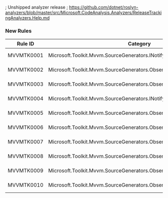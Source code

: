 ﻿; Unshipped analyzer release
; https://github.com/dotnet/roslyn-analyzers/blob/master/src/Microsoft.CodeAnalysis.Analyzers/ReleaseTrackingAnalyzers.Help.md

### New Rules

Rule ID | Category | Severity | Notes
--------|----------|----------|-------
MVVMTK0001 | Microsoft.Toolkit.Mvvm.SourceGenerators.INotifyPropertyChangedGenerator | Error | See https://aka.ms/mvvmtoolkit
MVVMTK0002 | Microsoft.Toolkit.Mvvm.SourceGenerators.ObservableObjectGenerator | Error | See https://aka.ms/mvvmtoolkit
MVVMTK0003 | Microsoft.Toolkit.Mvvm.SourceGenerators.ObservableRecipientGenerator | Error | See https://aka.ms/mvvmtoolkit
MVVMTK0004 | Microsoft.Toolkit.Mvvm.SourceGenerators.INotifyPropertyChangedGenerator | Error | See https://aka.ms/mvvmtoolkit
MVVMTK0005 | Microsoft.Toolkit.Mvvm.SourceGenerators.ObservableObjectGenerator | Error | See https://aka.ms/mvvmtoolkit
MVVMTK0006 | Microsoft.Toolkit.Mvvm.SourceGenerators.ObservableObjectGenerator | Error | See https://aka.ms/mvvmtoolkit
MVVMTK0007 | Microsoft.Toolkit.Mvvm.SourceGenerators.ObservableRecipientGenerator | Error | See https://aka.ms/mvvmtoolkit
MVVMTK0008 | Microsoft.Toolkit.Mvvm.SourceGenerators.ObservableRecipientGenerator | Error | See https://aka.ms/mvvmtoolkit
MVVMTK0009 | Microsoft.Toolkit.Mvvm.SourceGenerators.ObservablePropertyGenerator | Error | See https://aka.ms/mvvmtoolkit
MVVMTK0010 | Microsoft.Toolkit.Mvvm.SourceGenerators.ObservablePropertyGenerator | Error | See https://aka.ms/mvvmtoolkit